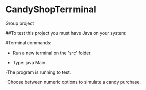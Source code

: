 # CandyShopTerrminal

Group project

##To test this project you must have Java on your system:

#Terminal commands:

- Run a new terminal on the 'src' folder.

- Type: java Main

-The program is running to test.

-Choose between numeric options to simulate a candy purchase.
